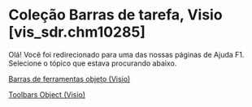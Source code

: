 
# Coleção Barras de tarefa, Visio [vis_sdr.chm10285]

Olá! Você foi redirecionado para uma das nossas páginas de Ajuda F1. Selecione o tópico que estava procurando abaixo.

[Barras de ferramentas objeto (Visio)](http://msdn.microsoft.com/library/05a7736a-4655-de35-14fe-32e32fd1784d%28Office.15%29.aspx)

[Toolbars Object (Visio)](http://msdn.microsoft.com/library/722c5101-e5b3-452d-e484-e2e2fa4209eb.aspx)

